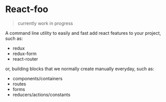 # React-foo

> currently work in progress

A command line utility to easily and fast add react features to your project, such as:
- redux
- redux-form
- react-router

or, building blocks that we normally create manually everyday, such as:
- components/containers
- routes
- forms
- reducers/actions/constants


